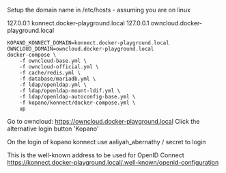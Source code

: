 Setup the domain name in /etc/hosts - assuming you are on linux

127.0.0.1 konnect.docker-playground.local
127.0.0.1 owncloud.docker-playground.local

```console
KOPANO_KONNECT_DOMAIN=konnect.docker-playground.local
OWNCLOUD_DOMAIN=owncloud.docker-playground.local
docker-compose \
    -f owncloud-base.yml \
    -f owncloud-official.yml \
    -f cache/redis.yml \
    -f database/mariadb.yml \
    -f ldap/openldap.yml \
    -f ldap/openldap-mount-ldif.yml \
    -f ldap/openldap-autoconfig-base.yml \
    -f kopano/konnect/docker-compose.yml \
    up
```

Go to owncloud: https://owncloud.docker-playground.local
Click the alternative login button 'Kopano'

On the login of kopano konnect use aaliyah_abernathy / secret to login

This is the well-known address to be used for OpenID Connect
https://konnect.docker-playground.local/.well-known/openid-configuration

